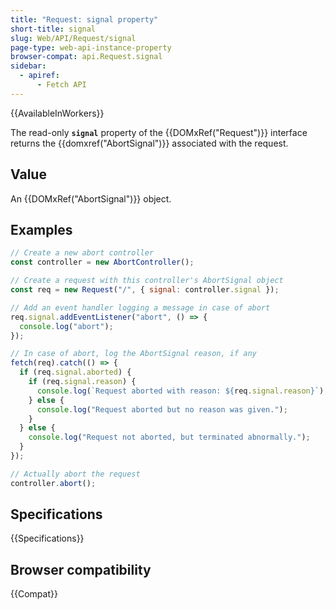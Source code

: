 ```yaml
---
title: "Request: signal property"
short-title: signal
slug: Web/API/Request/signal
page-type: web-api-instance-property
browser-compat: api.Request.signal
sidebar:
  - apiref:
      - Fetch API
---
```


{{AvailableInWorkers}}

The read-only **`signal`** property of the {{DOMxRef("Request")}} interface returns the {{domxref("AbortSignal")}} associated with the request.

## Value

An {{DOMxRef("AbortSignal")}} object.

## Examples

```js
// Create a new abort controller
const controller = new AbortController();

// Create a request with this controller's AbortSignal object
const req = new Request("/", { signal: controller.signal });

// Add an event handler logging a message in case of abort
req.signal.addEventListener("abort", () => {
  console.log("abort");
});

// In case of abort, log the AbortSignal reason, if any
fetch(req).catch(() => {
  if (req.signal.aborted) {
    if (req.signal.reason) {
      console.log(`Request aborted with reason: ${req.signal.reason}`);
    } else {
      console.log("Request aborted but no reason was given.");
    }
  } else {
    console.log("Request not aborted, but terminated abnormally.");
  }
});

// Actually abort the request
controller.abort();
```

## Specifications

{{Specifications}}

## Browser compatibility

{{Compat}}
